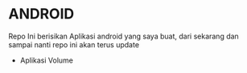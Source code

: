# ANDROID
Repo Ini berisikan Aplikasi android yang saya buat, dari sekarang dan sampai nanti repo ini akan terus update

<ul>
  <li>Aplikasi Volume</li>
  
</ul>
